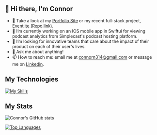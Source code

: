 ## 👋 Hi there, I'm Connor

- 🔭 Take a look at my [Portfolio Site](https://connorn314.github.io/Porfolio-Site/) or my recent full-stack project, [Eventlite (Repo link)](https://github.com/connorn314/Eventlite-Full-Stack).
- 🌱 I’m currently working on an IOS mobile app in Swiftui for viewing podcast analytics from Simplecast's podcast hosting platform.
- 🤔 I’m looking for innovative teams that care about the impact of their product on each of their user's lives.
- 💬 Ask me about anything!
- 📫 How to reach me: email me at connorn314@gmail.com or message me on [Linkedin](https://www.linkedin.com/in/connor-norton-318b0a19a/).

## My Technologies

[![My Skills](https://skillicons.dev/icons?i=ts,js,ruby,py,react,rails,express,nodejs,nextjs,postgres,html,css,aws,tailwind,git)](https://skillicons.dev)

## My Stats


![Connor's GitHub stats](https://github-readme-stats.vercel.app/api?username=connorn314&show_icons=true&theme=transparent)

[![Top Languages](https://github-readme-stats.vercel.app/api/top-langs/?username=connorn314&layout=compact)](https://github.com/connorn314/github-readme-stats)
